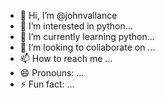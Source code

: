 - 👋 Hi, I’m @johnvallance
- 👀 I’m interested in python...
- 🌱 I’m currently learning python...
- 💞️ I’m looking to collaborate on ...
- 📫 How to reach me ...
- 😄 Pronouns: ...
- ⚡ Fun fact: ...

<!---
johnvallance/johnvallance is a ✨ special ✨ repository because its `README.md` (this file) appears on your GitHub profile.
You can click the Preview link to take a look at your changes.
--->
